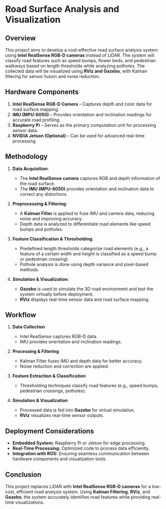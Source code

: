 # Road Surface Analysis and Visualization

## Overview
This project aims to develop a cost-effective road surface analysis system using **Intel RealSense RGB-D cameras** instead of LiDAR. The system will classify road features such as speed bumps, flower beds, and pedestrian walkways based on length thresholds while analyzing potholes. The collected data will be visualized using **RViz and Gazebo**, with Kalman filtering for sensor fusion and noise reduction.

## Hardware Components
1. **Intel RealSense RGB-D Camera** – Captures depth and color data for road surface mapping.
2. **IMU (MPU-6050)** – Provides orientation and inclination readings for accurate road profiling.
3. **Raspberry Pi** – Serves as the primary computation unit for processing sensor data.
4. **NVIDIA Jetson (Optional)** – Can be used for advanced real-time processing.

## Methodology
1. **Data Acquisition**:
   - The **Intel RealSense camera** captures RGB and depth information of the road surface.
   - The **IMU (MPU-6050)** provides orientation and inclination data to correct any distortions.

2. **Preprocessing & Filtering**:
   - A **Kalman Filter** is applied to fuse IMU and camera data, reducing noise and improving accuracy.
   - Depth data is analyzed to differentiate road elements like speed bumps and potholes.

3. **Feature Classification & Thresholding**:
   - Predefined length thresholds categorize road elements (e.g., a feature of a certain width and height is classified as a speed bump or pedestrian crossing).
   - Pothole analysis is done using depth variance and pixel-based methods.

4. **Simulation & Visualization**:
   - **Gazebo** is used to simulate the 3D road environment and test the system virtually before deployment.
   - **RViz** displays real-time sensor data and road surface mapping.

## Workflow
1. **Data Collection**
   - Intel RealSense captures RGB-D data.
   - IMU provides orientation and inclination readings.

2. **Processing & Filtering**
   - Kalman Filter fuses IMU and depth data for better accuracy.
   - Noise reduction and correction are applied.

3. **Feature Extraction & Classification**
   - Thresholding techniques classify road features (e.g., speed bumps, pedestrian crossings, potholes).

4. **Simulation & Visualization**
   - Processed data is fed into **Gazebo** for virtual simulation.
   - **RViz** visualizes real-time sensor outputs.


## Deployment Considerations
- **Embedded System:** Raspberry Pi or Jetson for edge processing.
- **Real-Time Processing:** Optimized code to process data efficiently.
- **Integration with ROS:** Ensuring seamless communication between hardware components and visualization tools.

## Conclusion
This project replaces LiDAR with **Intel RealSense RGB-D cameras** for a low-cost, efficient road analysis system. Using **Kalman Filtering**, **RViz**, and **Gazebo**, the system accurately identifies road features while providing real-time visualizations.

